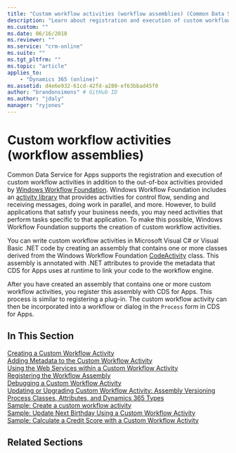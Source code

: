 ```yaml
---
title: "Custom workflow activities (workflow assemblies) (Common Data Service for Apps) | Microsoft Docs"
description: "Learn about registration and execution of custom workflow activities in addition to the out-of-box activities provided by Windows Workflow Foundation. You can write custom workflow activities in Microsoft Visual C# or Visual Basic .NET code by creating an assembly that contains one or more classes derived from the Windows Workflow FoundationCodeActivity class."
ms.custom: ""
ms.date: 06/16/2018
ms.reviewer: ""
ms.service: "crm-online"
ms.suite: ""
ms.tgt_pltfrm: ""
ms.topic: "article"
applies_to: 
    - "Dynamics 365 (online)"
ms.assetid: d4e6e932-61cd-42fd-a280-ef63bbad45f0
author: "brandonsimons" # GitHub ID
ms.author: "jdaly"
manager: "ryjones"
---
```


<!-- https://docs.microsoft.com/en-us/dynamics365/customer-engagement/developer/custom-workflow-activities-workflow-assemblies
 -->
# Custom workflow activities (workflow assemblies)

Common Data Service for Apps supports the registration and execution of custom workflow activities in addition to the out-of-box activities provided by [Windows Workflow Foundation](/dotnet/framework/windows-workflow-foundation/). Windows Workflow Foundation includes an [activity library](/dotnet/framework/windows-workflow-foundation/net-framework-4-5-built-in-activity-library) that provides activities for control flow, sending and receiving messages, doing work in parallel, and more. However, to build applications that satisfy your business needs, you may need activities that perform tasks specific to that application. To make this possible, Windows Workflow Foundation supports the creation of custom workflow activities.  
  
You can write custom workflow activities in Microsoft Visual C# or Visual Basic .NET code by creating an assembly that contains one or more classes derived from the Windows Workflow Foundation [CodeActivity](/dotnet/api/system.activities.codeactivity) class. This assembly is annotated with .NET attributes to provide the metadata that CDS for Apps uses at runtime to link your code to the workflow engine.  
  
After you have created an assembly that contains one or more custom workflow activities, you register this assembly with CDS for Apps. This process is similar to registering a plug-in. The custom workflow activity can then be incorporated into a workflow or dialog in the `Process` form in CDS for Apps. 
  
## In This Section  

[Creating a Custom Workflow Activity](workflow/create-custom-workflow-activity.md)<br />
[Adding Metadata to the Custom Workflow Activity](workflow/add-metadata-custom-workflow-activity.md)<br />
[Using the Web Services within a Custom Workflow Activity](workflow/use-iorganization-web-service-custom-workflow-activity.md)<br />
[Registering the Workflow Assembly](workflow/register-use-custom-workflow-activity-assembly.md)<br />
[Debugging a Custom Workflow Activity](workflow/debug-custom-workflow-activity.md)<br />
[Updating or Upgrading Custom Workflow Activity: Assembly Versioning](workflow/update-custom-workflow-activity-using-assembly-versioning.md)<br />
[Process Classes, Attributes, and Dynamics 365 Types](workflow/process-classes-attributes-and-types.md)<br />
[Sample: Create a custom workflow activity](workflow/sample-create-custom-workflow-activity.md)<br />
[Sample: Update Next Birthday Using a Custom Workflow Activity](workflow/sample-update-next-birthday-using-custom-workflow-activity.md)<br />
[Sample: Calculate a Credit Score with a Custom Workflow Activity](workflow/sample-calculate-credit-score-custom-workflow-activity.md)<br />
  
## Related Sections

<!-- TODO:
[Write Workflows to Automate Business Processes](automate-business-processes-customer-engagement.md)<br />
[Write Plug-Ins for Dynamics 365 Customer Engagement](write-plugin-extend-business-processes.md)<br />
[Plug-in Isolation, Trusts, and Statistics](plugin-isolation-trusts-statistics.md) -->
